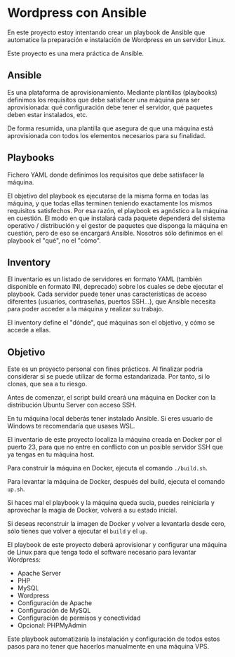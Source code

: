 # Wordpress con Ansible

En este proyecto estoy intentando crear un playbook de Ansible que automatice la preparación e instalación de Wordpress en un servidor Linux.

Este proyecto es una mera práctica de Ansible.

## Ansible

Es una plataforma de aprovisionamiento. Mediante plantillas (playbooks) definimos los requisitos que debe satisfacer una máquina para ser aprovisionada: qué configuración debe tener el servidor, qué paquetes deben estar instalados, etc.

De forma resumida, una plantilla que asegura de que una máquina está aprovisionada con todos los elementos necesarios para su finalidad.

## Playbooks

Fichero YAML donde definimos los requisitos que debe satisfacer la máquina.

El objetivo del playbook es ejecutarse de la misma forma en todas las máquina, y que todas ellas terminen teniendo exactamente los mismos requisitos satisfechos. Por esa razón, el playbook es agnóstico a la máquina en cuestión. El modo en que instalará cada paquete dependerá del sistema operativo / distribución y el gestor de paquetes que disponga la máquina en cuestión, pero de eso se encargará Ansible. Nosotros sólo definimos en el playbook el "qué", no el "cómo".

## Inventory

El inventario es un listado de servidores en formato YAML (también disponible en formato INI, deprecado) sobre los cuales se debe ejecutar el playbook. Cada servidor puede tener unas características de acceso diferentes (usuarios, contraseñas, puertos SSH...), que Ansible necesita para poder acceder a la máquina y realizar su trabajo.

El inventory define el "dónde", qué máquinas son el objetivo, y cómo se accede a ellas.

## Objetivo

Este es un proyecto personal con fines prácticos. Al finalizar podría considerar si se puede utilizar de forma estandarizada. Por tanto, si lo clonas, que sea a tu riesgo.

Antes de comenzar, el script build creará una máquina en Docker con la distribución Ubuntu Server con acceso SSH.

En tu máquina local deberás tener instalado Ansible. Si eres usuario de Windows te recomendaría que usases WSL.

El inventario de este proyecto localiza la máquina creada en Docker por el puerto 23, para que no entre en conflicto con un posible servidor SSH que ya tengas en tu máquina host.

Para construir la máquina en Docker, ejecuta el comando ```./build.sh```.

Para levantar la máquina de Docker, después del build, ejecuta el comando ```up.sh```.

Si haces mal el playbook y la máquina queda sucia, puedes reiniciarla y aprovechar la magia de Docker, volverá a su estado inicial.

Si deseas reconstruir la imagen de Docker y volver a levantarla desde cero, sólo tienes que volver a ejecutar el ```build``` y el ```up```.

El playbook de este proyecto deberá aprovisionar y configurar una máquina de Linux para que tenga todo el software necesario para levantar Wordpress:

* Apache Server
* PHP
* MySQL
* Wordpress
* Configuración de Apache
* Configuración de MySQL
* Configuración de permisos y conectividad
* Opcional: PHPMyAdmin

Este playbook automatizaría la instalación y configuración de todos estos pasos para no tener que hacerlos manualmente en una máquina VPS.